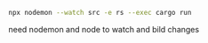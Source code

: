 ```bash
npx nodemon --watch src -e rs --exec cargo run
```

need nodemon and node to watch and bild changes
